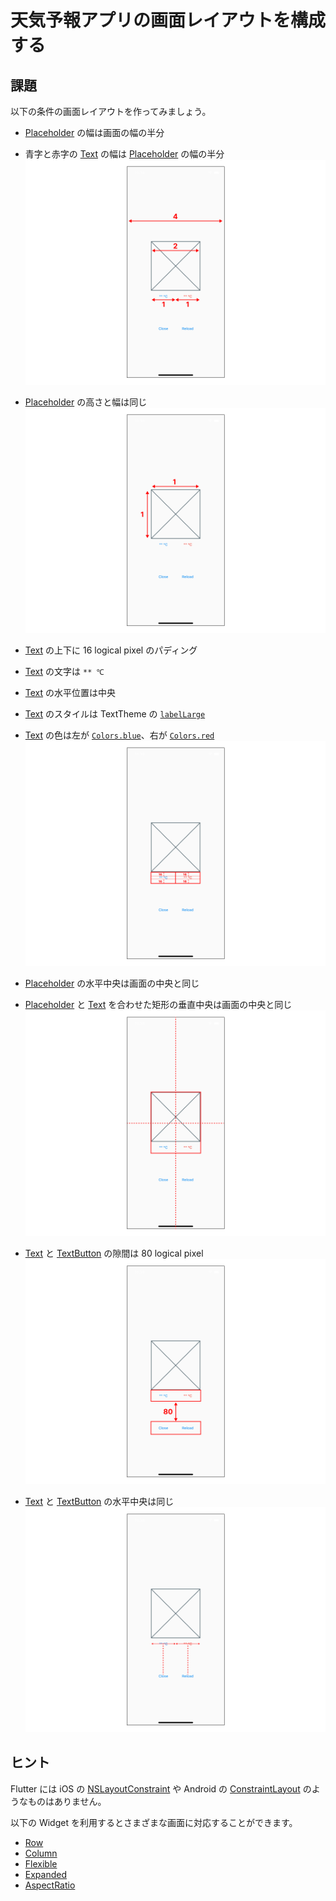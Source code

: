 # 天気予報アプリの画面レイアウトを構成する

## 課題

以下の条件の画面レイアウトを作ってみましょう。

- [Placeholder] の幅は画面の幅の半分
- 青字と赤字の [Text] の幅は [Placeholder] の幅の半分
  ![horizontal-ratio](./images/layout/horizontal-ratio.png)

- [Placeholder] の高さと幅は同じ
  ![aspect-ratio](./images/layout/aspect-ratio.png)

- [Text] の上下に 16 logical pixel のパディング
- [Text] の文字は `** ℃`
- [Text] の水平位置は中央
- [Text] のスタイルは TextTheme の [`labelLarge`]
- [Text] の色は左が [`Colors.blue`]、右が [`Colors.red`]
  ![text-padding](./images/layout/text-padding.png)

- [Placeholder] の水平中央は画面の中央と同じ
- [Placeholder] と [Text] を合わせた矩形の垂直中央は画面の中央と同じ
  ![centering](./images/layout/centering.png)

- [Text] と [TextButton] の隙間は 80 logical pixel
  ![button-margin](./images/layout/button-margin.png)

- [Text] と [TextButton] の水平中央は同じ
  ![button-centering](./images/layout/button-centering.png)

## ヒント

Flutter には iOS の [NSLayoutConstraint] や Android の [ConstraintLayout] のようなものはありません。

以下の Widget を利用するとさまざまな画面に対応することができます。

- [Row]
- [Column]
- [Flexible]
- [Expanded]
- [AspectRatio]

<!-- Links -->

[Placeholder]: https://api.flutter.dev/flutter/widgets/Placeholder-class.html

[Text]: https://api.flutter.dev/flutter/widgets/Text-class.html

[`labelLarge`]: https://api.flutter.dev/flutter/material/TextTheme/labelLarge.html

[`Colors.blue`]: https://api.flutter.dev/flutter/material/Colors/blue-constant.html

[`Colors.red`]: https://api.flutter.dev/flutter/material/Colors/red-constant.html

[TextButton]: https://api.flutter.dev/flutter/material/TextButton-class.html

[NSLayoutConstraint]: https://developer.apple.com/documentation/uikit/nslayoutconstraint

[ConstraintLayout]: https://developer.android.com/develop/ui/views/layout/constraint-layout

[Row]: https://api.flutter.dev/flutter/widgets/Row-class.html

[Column]: https://api.flutter.dev/flutter/widgets/Column-class.html

[Flexible]: https://api.flutter.dev/flutter/widgets/Flexible-class.html

[Expanded]: https://api.flutter.dev/flutter/widgets/Expanded-class.html

[AspectRatio]: https://api.flutter.dev/flutter/widgets/AspectRatio-class.html
